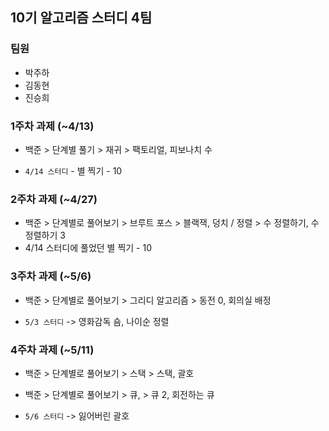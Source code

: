 ## 10기 알고리즘 스터디 4팀

### 팀원
- 박주하
- 김동현
- 진승희

### 1주차 과제 (~4/13)
- 백준 > 단계별 풀기 > 재귀 > 팩토리얼, 피보나치 수

- `4/14 스터디` - 별 찍기 - 10

### 2주차 과제 (~4/27)
- 백준 > 단계별로 풀어보기 > 브루트 포스 > 블랙잭, 덩치 / 정렬 > 수 정렬하기, 수 정렬하기 3 
- 4/14 스터디에 풀었던 별 찍기 - 10

### 3주차 과제 (~5/6)
- 백준 > 단계별로 풀어보기 > 그리디 알고리즘 > 동전 0, 회의실 배정

- `5/3 스터디` -> 영화감독 숌, 나이순 정렬

### 4주차 과제 (~5/11)
- 백준 > 단계별로 풀어보기 > 스택 > 스택, 괄호
- 백준 > 단계별로 풀어보기 > 큐, > 큐 2, 회전하는 큐

- `5/6 스터디` -> 잃어버린 괄호

